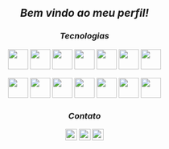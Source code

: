 _<h2 align="center">Bem vindo ao meu perfil!</h2>_

_<h3 align="center">Tecnologias</h3>_

<p align="center"><img src="https://cdn.jsdelivr.net/gh/devicons/devicon/icons/python/python-original.svg" width="40" />
<img src="https://devicon-website.vercel.app/api/django/plain.svg?color=%23007146" width="40">
<img src="https://devicon-website.vercel.app/api/flask/original.svg?color=%23FFFFFF" width="40">
<img src="https://devicon-website.vercel.app/api/mysql/plain.svg?color=%230087C1" width="40">
<img src="https://devicon-website.vercel.app/api/sqlite/original.svg" width="40">
<img src="https://devicon-website.vercel.app/api/postgresql/original.svg" width="40">
<img src="https://devicon-website.vercel.app/api/html5/original.svg" width="40"></p>
<p align="center"><img src="https://devicon-website.vercel.app/api/css3/original.svg" width="40">
<img src="https://devicon-website.vercel.app/api/bootstrap/original.svg" width="40">
<img src="https://devicon-website.vercel.app/api/git/original.svg" width="40">
<img src="https://devicon-website.vercel.app/api/github/original.svg?color=%23FFFFFF" width="40">
<img src="https://devicon-website.vercel.app/api/vscode/original.svg" width="40">
<img src="https://devicon-website.vercel.app/api/pycharm/original.svg" width="40">
<img src="https://devicon-website.vercel.app/api/pandas/original.svg?color=%23FFFFFF" width="40"></p>

_<h3 align="center">Contato</h3>_

<p align="center"><a href="https://instagram.com/alencar.st " target="_blank "><img src=" https://img.shields.io/badge/-Instagram-%23E4405F?style=for-the-badge&logo=instagram&logoColor=white " target =" _blank" height="23"></a>    
<a href ="mailto:alissonsts910@gmail.com"> <img src="https://img.shields.io/badge/Gmail-D14836?style=for-the-badge&logo=gmail&logoColor=white"target="_blank" height="23"></a>   
<a href="https://www.linkedin.com/in/alisson-alencar99/ " target="_blank" height="23"> <img src="https://img.shields.io/badge/-LinkedIn-%230077B5?style=for-the-badge&logo=linkedin&logoColor=white " target = " _blank " height = "23"></a></p>
